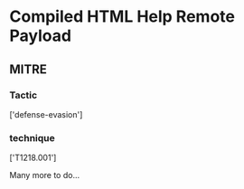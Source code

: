 # Compiled HTML Help Remote Payload

## MITRE

### Tactic
['defense-evasion']

### technique
['T1218.001']

Many more to do...
